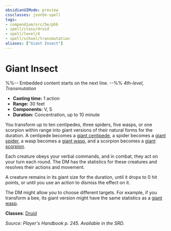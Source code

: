 ```yaml
---
obsidianUIMode: preview
cssclasses: json5e-spell
tags:
- compendium/src/5e/phb
- spell/class/druid
- spell/level/4
- spell/school/transmutation
aliases: ["Giant Insect"]
---
```

# Giant Insect
%%-- Embedded content starts on the next line. --%%
*4th-level, Transmutation*  

- **Casting time:** 1 action
- **Range:** 30 feet
- **Components:** V, S
- **Duration:** Concentration, up to 10 minute

You transform up to ten centipedes, three spiders, five wasps, or one scorpion within range into giant versions of their natural forms for the duration. A centipede becomes a [giant centipede](/Systems/5e/bestiary/beast/giant-centipede.md), a spider becomes a [giant spider](/Systems/5e/bestiary/beast/giant-spider.md), a wasp becomes a [giant wasp](/Systems/5e/bestiary/beast/giant-wasp.md), and a scorpion becomes a [giant scorpion](/Systems/5e/bestiary/beast/giant-scorpion.md).

Each creature obeys your verbal commands, and in combat, they act on your turn each round. The DM has the statistics for these creatures and resolves their actions and movement.

A creature remains in its giant size for the duration, until it drops to 0 hit points, or until you use an action to dismiss the effect on it.

The DM might allow you to choose different targets. For example, if you transform a bee, its giant version might have the same statistics as a [giant wasp](/Systems/5e/bestiary/beast/giant-wasp.md).

**Classes**: [Druid](/Systems/5e/classes/druid.md)

*Source: Player's Handbook p. 245. Available in the SRD.*